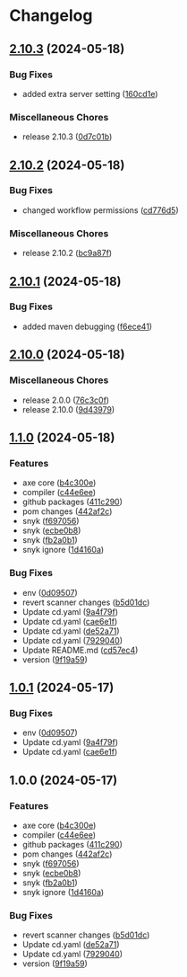 # Changelog

## [2.10.3](https://github.com/dvsa/vol-accessibility-lib/compare/v2.10.2...v2.10.3) (2024-05-18)


### Bug Fixes

* added extra server setting ([160cd1e](https://github.com/dvsa/vol-accessibility-lib/commit/160cd1e8dd11dab81660c3376a3cbc1e9b80b6ad))


### Miscellaneous Chores

* release 2.10.3 ([0d7c01b](https://github.com/dvsa/vol-accessibility-lib/commit/0d7c01b2b7fd59dc66e5afe14a1d07798c29b3e5))

## [2.10.2](https://github.com/dvsa/vol-accessibility-lib/compare/v2.10.1...v2.10.2) (2024-05-18)


### Bug Fixes

* changed workflow permissions ([cd776d5](https://github.com/dvsa/vol-accessibility-lib/commit/cd776d5a121fe32d76561e74a42323135f9e857d))


### Miscellaneous Chores

* release 2.10.2 ([bc9a87f](https://github.com/dvsa/vol-accessibility-lib/commit/bc9a87f49ce50c600930ac2e94c638cc8b7ce197))

## [2.10.1](https://github.com/dvsa/vol-accessibility-lib/compare/v2.10.0...v2.10.1) (2024-05-18)


### Bug Fixes

* added maven debugging ([f6ece41](https://github.com/dvsa/vol-accessibility-lib/commit/f6ece41a10916407a9fb021edb076f7f7d8b804e))

## [2.10.0](https://github.com/dvsa/vol-accessibility-lib/compare/v1.1.0...v2.10.0) (2024-05-18)


### Miscellaneous Chores

* release 2.0.0 ([76c3c0f](https://github.com/dvsa/vol-accessibility-lib/commit/76c3c0f982a6a8547a21d9cb31fb427cd0983dd7))
* release 2.10.0 ([9d43979](https://github.com/dvsa/vol-accessibility-lib/commit/9d439797a65949c2b12a3525378ade7ae447072e))

## [1.1.0](https://github.com/dvsa/vol-accessibility-lib/compare/v1.0.1...v1.1.0) (2024-05-18)


### Features

* axe core ([b4c300e](https://github.com/dvsa/vol-accessibility-lib/commit/b4c300ea36a522ef6d90fbc2332c063d62020b1c))
* compiler ([c44e6ee](https://github.com/dvsa/vol-accessibility-lib/commit/c44e6ee668ddaad23bf02b7f37665bf540e99beb))
* github packages ([411c290](https://github.com/dvsa/vol-accessibility-lib/commit/411c290ea233798573c4d27c3b07c72671bf72fb))
* pom changes ([442af2c](https://github.com/dvsa/vol-accessibility-lib/commit/442af2c7693dacea1c78f50c4b4b4687bce17ffc))
* snyk ([f697056](https://github.com/dvsa/vol-accessibility-lib/commit/f697056a07f18f78c8d2b4a1a0568d19abf432b9))
* snyk ([ecbe0b8](https://github.com/dvsa/vol-accessibility-lib/commit/ecbe0b87e823375d973723a544bdf17ba26f21e6))
* snyk ([fb2a0b1](https://github.com/dvsa/vol-accessibility-lib/commit/fb2a0b1adf603c3c927abb94ffb9c5ad167b767c))
* snyk ignore ([1d4160a](https://github.com/dvsa/vol-accessibility-lib/commit/1d4160afb14470705eda69affb6637588b2de2ec))


### Bug Fixes

* env ([0d09507](https://github.com/dvsa/vol-accessibility-lib/commit/0d0950718a2015094e80d1e6923a0fc10264c7e9))
* revert scanner changes ([b5d01dc](https://github.com/dvsa/vol-accessibility-lib/commit/b5d01dc38b3bb4142e87c5f7b59bfcf10e123bf7))
* Update cd.yaml ([9a4f79f](https://github.com/dvsa/vol-accessibility-lib/commit/9a4f79ffbc9cc2f315a2c8c2cbc1334827157b13))
* Update cd.yaml ([cae6e1f](https://github.com/dvsa/vol-accessibility-lib/commit/cae6e1f8d50fac9e6af3ecc6cb898fc5fdf9ab1d))
* Update cd.yaml ([de52a71](https://github.com/dvsa/vol-accessibility-lib/commit/de52a71d34734d013c01a28ed1d6523609a55671))
* Update cd.yaml ([7929040](https://github.com/dvsa/vol-accessibility-lib/commit/79290401fb789291ae4c34aa9b7ca235e2fb1047))
* Update README.md ([cd57ec4](https://github.com/dvsa/vol-accessibility-lib/commit/cd57ec42137e3ea1b6611380016eca6e5f265639))
* version ([9f19a59](https://github.com/dvsa/vol-accessibility-lib/commit/9f19a59444254398f03e3cc348bfbf5a934946d2))

## [1.0.1](https://github.com/dvsa/vol-accessibility-lib/compare/v1.0.0...v1.0.1) (2024-05-17)


### Bug Fixes

* env ([0d09507](https://github.com/dvsa/vol-accessibility-lib/commit/0d0950718a2015094e80d1e6923a0fc10264c7e9))
* Update cd.yaml ([9a4f79f](https://github.com/dvsa/vol-accessibility-lib/commit/9a4f79ffbc9cc2f315a2c8c2cbc1334827157b13))
* Update cd.yaml ([cae6e1f](https://github.com/dvsa/vol-accessibility-lib/commit/cae6e1f8d50fac9e6af3ecc6cb898fc5fdf9ab1d))

## 1.0.0 (2024-05-17)


### Features

* axe core ([b4c300e](https://github.com/dvsa/vol-accessibility-lib/commit/b4c300ea36a522ef6d90fbc2332c063d62020b1c))
* compiler ([c44e6ee](https://github.com/dvsa/vol-accessibility-lib/commit/c44e6ee668ddaad23bf02b7f37665bf540e99beb))
* github packages ([411c290](https://github.com/dvsa/vol-accessibility-lib/commit/411c290ea233798573c4d27c3b07c72671bf72fb))
* pom changes ([442af2c](https://github.com/dvsa/vol-accessibility-lib/commit/442af2c7693dacea1c78f50c4b4b4687bce17ffc))
* snyk ([f697056](https://github.com/dvsa/vol-accessibility-lib/commit/f697056a07f18f78c8d2b4a1a0568d19abf432b9))
* snyk ([ecbe0b8](https://github.com/dvsa/vol-accessibility-lib/commit/ecbe0b87e823375d973723a544bdf17ba26f21e6))
* snyk ([fb2a0b1](https://github.com/dvsa/vol-accessibility-lib/commit/fb2a0b1adf603c3c927abb94ffb9c5ad167b767c))
* snyk ignore ([1d4160a](https://github.com/dvsa/vol-accessibility-lib/commit/1d4160afb14470705eda69affb6637588b2de2ec))


### Bug Fixes

* revert scanner changes ([b5d01dc](https://github.com/dvsa/vol-accessibility-lib/commit/b5d01dc38b3bb4142e87c5f7b59bfcf10e123bf7))
* Update cd.yaml ([de52a71](https://github.com/dvsa/vol-accessibility-lib/commit/de52a71d34734d013c01a28ed1d6523609a55671))
* Update cd.yaml ([7929040](https://github.com/dvsa/vol-accessibility-lib/commit/79290401fb789291ae4c34aa9b7ca235e2fb1047))
* version ([9f19a59](https://github.com/dvsa/vol-accessibility-lib/commit/9f19a59444254398f03e3cc348bfbf5a934946d2))
